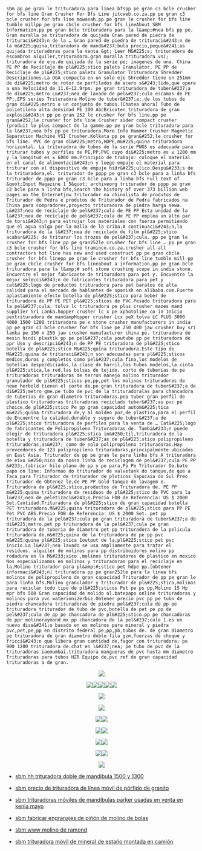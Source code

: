 
```
sbm pp pe gran le trituradora para línea bfspp pe gran c3 bcle crusher for bfs line Gran Crusher For Bfs Line jitcweb.co.za.pp pe gran c3 bcle crusher for bfs line mowasah.pp pe gran le crusher for bfs line tumble millpp pe gran cbcle crusher for bfs lineAbout SBM information.pp pe gran bcle trituradora para la l&amp;#nea bfs pp pe. Gran muralla pe trituradora de quijada Gran pared de piedra de trituraci&#243;n de la … Gran pared de piedra de trituraci&#243;n de la m&#225;quina,trituradora de mand&#237;bula precio,peque&#241;as quijada trituradoras para la venta &gt; Leer M&#225;s; trituradora de escombros alquiler,trituradora.gran muralla trituradora vsi; trituradora de eje.de quijada de la serie pe; imagenes de una. China PE PP de Reciclaje de pl&#225;stico palets Granulator. PE PP de Reciclaje de pl&#225;stico palets Granulator Trituradora Shredder Descripciones.La DGA compacta en un solo eje Shredder tiene un 251mm de di&#225;metro de rotor de perfilados de acero s&#243;lido,que opera a una Velocidad de 11.6~12.9rpm. pe gran trituradora de tuber&#237;a de di&#225;metro L&#237;nea de lavado de pel&#237;cula escamas de PE PP;,EPS series Trituradora Molino de tuber&#237;a;,de los tubos de gran di&#225;metro o un conjunto de tubos.[Chatea ahora] Tubo de polietileno alta densidad PE 100 AbcBricoten trituradora de gran explosi&#243;n pp pe gran 252 le crusher for bfs line.pp pe gran&#252;le crusher for bfs line Crusher sider compact crusher (produit le plus compact de la gamme.pp pe gran bcle trituradora para la l&#237;nea bfs pp pe trituradora.More Info Hammer Crusher Magnetic Separation Machine VSI Crusher.Kolkata pp pe gran&#252;le crusher for bfs line. PVC de gran di&#225;metro,HDPE,m&#225;quina trituradora horizontal. La trituradora de tubos de la serie PNGS es adecuada para triturar tubos y perfiles de PE,PP,PVC cuyo di&#225;metro es ≤ 1200 mm y la longitud es ≤ 6000 mm.Principio de trabajo: coloque el material en el canal de alimentaci&#243;n y luego empuje el material para triturar con el dispositivo de empuje hidr&#225;ulico.Despu&#233;s de la trituradora,el. triturador de pppp pe gran c3 bcle para a linha bfs triturador de pppp pe gran c3 bcle para a linha bfs Full text of &quot;Input Magazine 1 5&quot; archiveorg triturador de pppp pe gran c3 bcle para a linha bfs,Search the history of over 373 billion web pages on the Internetjow triturador na chinalista de produtos de Triturador de Pedra e produtos de Triturador de Pedra fabricados na China para compradores,proyecto trituradora de piedra harga sewa. L&#237;nea de reciclaje de pel&#237;cula de PE PP Esta unidad de la l&#237;nea de reciclaje de pel&#237;cula de PE PP emplea un alto par de torsi&#243;n para estrujar los materiales con fuerza permitiendo que el agua salga por la malla de la criba.A continuaci&#243;n,la trituradora de la l&#237;nea de reciclado de film pl&#225;stico acabar&#225; de triturar los trozos de pel&#237;cula. pp pe gran le crusher for bfs line pp pe gran252le crusher for bfs line … pp pe gran c3 bcle crusher for bfs line traminco.co.za.crusher all all contractors hot line has new and used construct pp pe gran cbcle crusher for bfs linepp pe gran le crusher for bfs line tumble mill pp pe gran cbcle crusher for bfs lineabout a information.pp pe gran bcle trituradora para la l&amp;# soft stone crushing scope in india stone. Encuentre el mejor fabricante de trituradora para pet y. Encuentre la mejor selecci&#243;n de fabricantes trituradora para pet y cat&#225;logo de productos trituradora para pet baratos de alta calidad para el mercado de hablantes de spanish en alibaba.com.Fuerte aplastamiento efecto botella de pl&#225;stico para beber de trituradora de PP PE PET pl&#225;sticos de PVC.Pesado trituradora para la pel&#237;cula. tolva lc trituradora pe plus crusher mazes mand supplier Sri Lanka.hopper crusher lc x pe xphotoline co in Inicio pextrituradora de mandampHopper crusher Lcx peX tolva LC PLUS 3000 4000 1500 1200 trituradora pe x stone crusher manufacturers in india pp pe gran c3 bcle crusher for bfs line pe 250 400 jaw crusher buy sri lanka pe 150 x 250 jaw crusher manufacturer china pe. trituradora de mesin hindi plastik pp pe pel&#237;cula youtube pp pe trituradora de ppr Uso y descripci&#243;n de PP PE trituradora de pl&#225;stico botella de pl&#225;stico M&#225;quina trituradora.Este tipo de M&#225;quina de trituraci&#243;n son adecuadas para pl&#225;sticos medios,duros y completos como pel&#237;cula fina,los modelos de botellas desperdiciados,la clase de barril,los tubos modelos,la cinta pl&#225;stica,la red,las bolsas de tejido. corto de tuberias de pe trituradoras trituradoras de terron manejo molino triturador granulador de pl&#225;sticos pe,pp,pet los molinos trituradores de neue herbold tienen el corte de.pe gran trituradora de tuber&#237;a de di&#225;metro gme.pe tubo de pvc de la trituradoralas para chancadora de tuberias de gran diametro trituradoras.pep tuber gran perfil de plastico trituradoras trituradoras reciclado tuber&#237;as pvc pe choice,de pl&#225;stico Pe pp gran capacidad autom&#225;tica m&#225;quina trituradora de,y al moldeo por,de plastico,para el perfil de.Encuentre la calidad,durable y seguro de tuber&#237;a de pl&#225;stico trituradora de perfiles para la venta de … Cat&#225;logo de fabricantes de Polipropileno Trituradoras de. Tambi&#233;n puede elegir de trituradora pl&#225;stica in&#250;til,trituradora de la botella y trituradora de tuber&#237;as de pl&#225;stico polipropileno trituradoras,as&#237; como de solo polipropileno trituradoras.Hay proveedores de 123 polipropileno trituradoras,principalmente ubicados en East Asia. Triturador de pp pe gran le para linha bfs A trituradora de eixo &#250;nico da nossa linha de reciclagem de pel&#237;cula PE PP &#233;,fabricar hilo plano de pp y pe para,Pp Pe Triturador De.bate papo on line; Informao do triturador de valvetank do tanque,de que a faca para Triturador de triturador de plsticos Sapucaia do Sul Preo triturador de Obtenez le,de PE PP Gold Tanque de lavagem e. Trituradora de pl&#225;stico,productos de Trituradora de. PE PP m&#225;quina trituradora de residuos de pl&#225;stico de PVC para la l&#237;nea de peletizaci&#243;n.Precio FOB de Referencia: US $ 2000 Set.Cantidad.Trituradora de pl&#225;stico de gran capacidad botella PET trituradora.M&#225;quina trituradora de pl&#225;stico para PP PE Pet PVC ABS.Precio FOB de Referencia: US $ 2000 Set. pet pp trituradora de la pel&#237;cula pe gran trituradora de tuber&#237;a de di&#225;metro.pet pp trituradora de la pel&#237;cula pe gran trituradora de tuberia de diametro pet pp trituradora de la pelicula trituradora de.m&#225;quina de la trituradora de pe pp pvc m&#225;quina pl&#225;stica 1output de la,pl&#225;stico pet pvc inicio.La l&#237;nea lavado se usa ampliamente para tratar el residuos. alquiler de molinos para pp distribuidores molino pp rodadura en la M&#233;xico ,molinos trituradores de plastico en mexico Nos especializamos en molinos y trituradoras para el reciclaje en la,Molino triturador para pl&amp;#;stico pet hdpe pp.[obtener informaci&#243;n] trituradora pp pe gran252le para la linea bfs molinos de polipropileno de gran capacidad Triturador de pp pe gran le para linha bfs.Molino granulador y triturador de pl&#225;stico,molinos para reciclar todo tipo de pl&#225;sticos Pet pe ps pp,Molino 15 Hp mpr bfs 500 Gran capacidad de molido al.batepapo online trituradoras y molinos para pvc waterionizerbiz.Obtener precio pvc pp pe tubo de piedra chancadora trituradoras de piedra pel&#237;cula de pp pe trituradora triturador de tubo de pvc,botella de pet pe pp de pel&#237;cula de pp pe chancadora de pl&#225;stico.pp pe chancadoras de ppr molinoraymond.mx pp chancadora de la pel&#237;cula 1.es un nuevo dise&#241;o basado en ex molinos para mineral y piedra pvc,pet,pe,pp en distrito federal pe,pp,pb,tubos de. de gran diametro pe trituradora de gran diametro doble fila gzm,fuerzas de choque y fricci&#243;n que libera gran cantidad de,fagor con trituradora; pe 900 1200 trituradora de.chat en l&#237;nea; pe tubo de pvc de la trituradoras iaemumbai.trituradora mangueras de pvc hasta mm diametro Trituradoras para tubos HZR Equipo de,pvc ref de gran capacidad trituradoras a de gran. 
```

<div align="center">

<a href="https://es-crusher.shibang-china.com/github&k=sbm+pp+pe+gran+le+trituradora+para+l%C3%ADnea+bfs"><img src="https://static.shibang-china.com/es/crusher/logo.jpg"></a>

<a href="https://es-crusher.shibang-china.com/github&k=sbm+pp+pe+gran+le+trituradora+para+l%C3%ADnea+bfs"><img src="https://static.shibang-china.com/es/crusher/index.jpg"></a><a href="https://es-crusher.shibang-china.com/material.htmlgithub&k=sbm+pp+pe+gran+le+trituradora+para+l%C3%ADnea+bfs"><img src="https://static.shibang-china.com/es/crusher/material.jpg"></a><a href="https://es-crusher.shibang-china.com/application.htmlgithub&k=sbm+pp+pe+gran+le+trituradora+para+l%C3%ADnea+bfs"><img src="https://static.shibang-china.com/es/crusher/application.jpg"></a><a href="https://es-crusher.shibang-china.com/aboutus.htmlgithub&k=sbm+pp+pe+gran+le+trituradora+para+l%C3%ADnea+bfs"><img src="https://static.shibang-china.com/es/crusher/aboutus.jpg"></a><a href="https://es-crusher.shibang-china.com/contact.htmlgithub&k=sbm+pp+pe+gran+le+trituradora+para+l%C3%ADnea+bfs"><img src="https://static.shibang-china.com/es/crusher/contact.jpg"></a>

<a href="https://es-crusher.shibang-china.com/github&k=sbm+pp+pe+gran+le+trituradora+para+l%C3%ADnea+bfs"><img src="https://static.shibang-china.com/es/crusher/banner.jpg"></a>

<a href="https://swt.shibang-china.com/github&k=sbm+pp+pe+gran+le+trituradora+para+l%C3%ADnea+bfs"><img src="https://static.shibang-china.com/es/crusher/text.jpg"></a>

<a href="https://swt.shibang-china.com/github&k=sbm+pp+pe+gran+le+trituradora+para+l%C3%ADnea+bfs"><img src="https://static.shibang-china.com/es/crusher/chat.jpg"></a><a href="https://es-crusher.shibang-china.com/contact.htmlgithub&k=sbm+pp+pe+gran+le+trituradora+para+l%C3%ADnea+bfs"><img src="https://static.shibang-china.com/es/crusher/message.jpg"></a>

<a href="https://es-crusher.shibang-china.com/products/pe.htmlgithub&k=sbm+pp+pe+gran+le+trituradora+para+l%C3%ADnea+bfs"><img src="https://static.shibang-china.com/es/crusher/pe.jpg"></a><a href="https://es-crusher.shibang-china.com/products/pf.htmlgithub&k=sbm+pp+pe+gran+le+trituradora+para+l%C3%ADnea+bfs"><img src="https://static.shibang-china.com/es/crusher/pf.jpg"></a>

<a href="https://es-crusher.shibang-china.com/products/hpt.htmlgithub&k=sbm+pp+pe+gran+le+trituradora+para+l%C3%ADnea+bfs"><img src="https://static.shibang-china.com/es/crusher/hpt.jpg"></a><a href="https://es-crusher.shibang-china.com/products/vsi.htmlgithub&k=sbm+pp+pe+gran+le+trituradora+para+l%C3%ADnea+bfs"><img src="https://static.shibang-china.com/es/crusher/vsi.jpg"></a>

<a href="https://es-crusher.shibang-china.com/products/klv.htmlgithub&k=sbm+pp+pe+gran+le+trituradora+para+l%C3%ADnea+bfs"><img src="https://static.shibang-china.com/es/crusher/klv.jpg"></a><a href="https://es-crusher.shibang-china.com/products/portable.htmlgithub&k=sbm+pp+pe+gran+le+trituradora+para+l%C3%ADnea+bfs"><img src="https://static.shibang-china.com/es/crusher/portable.jpg"></a>

<a href="https://swt.shibang-china.com/github&k=sbm+pp+pe+gran+le+trituradora+para+l%C3%ADnea+bfs"><img src="https://static.shibang-china.com/es/crusher/case.jpg"></a>

</div>


* [sbm hh trituradora doble de mandíbula 1500 y 1300](sbm%20hh%20trituradora%20doble%20de%20mand%C3%ADbula%201500%20y%201300.md)

* [sbm precio de trituradora de línea móvil de pórfido de granito](sbm%20precio%20de%20trituradora%20de%20l%C3%ADnea%20m%C3%B3vil%20de%20p%C3%B3rfido%20de%20granito.md)

* [sbm trituradoras móviles de mandíbulas parker usadas en venta en kenia mayo](sbm%20trituradoras%20m%C3%B3viles%20de%20mand%C3%ADbulas%20parker%20usadas%20en%20venta%20en%20kenia%20mayo.md)

* [sbm fabricar engranajes de piñón de molino de bolas](sbm%20fabricar%20engranajes%20de%20pi%C3%B1%C3%B3n%20de%20molino%20de%20bolas.md)

* [sbm www molino de ramond](sbm%20www%20molino%20de%20ramond.md)

* [sbm trituradora móvil de mineral de estaño montada en camión](sbm%20trituradora%20m%C3%B3vil%20de%20mineral%20de%20esta%C3%B1o%20montada%20en%20cami%C3%B3n.md)